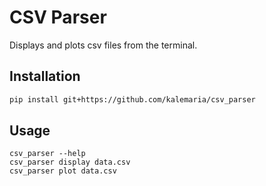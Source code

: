# CSV Parser

Displays and plots csv files from the terminal.

## Installation

```bash
pip install git+https://github.com/kalemaria/csv_parser
```

## Usage

```
csv_parser --help
csv_parser display data.csv
csv_parser plot data.csv
```